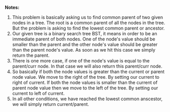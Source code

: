 **Notes:**

1. This problem is basically asking us to find common parent of two given nodes in a tree. The root is a common parent of all the nodes in the tree. But the problem is asking to find the lowest common parent or ancestor.
2. Our given tree is a binary search tree BST, it means in order to be an immediate parent of both nodes. One of the node's value should be smaller than the parent and the other node's value should be greater than the parent node's value. As soon as we hit this case we simply return the parent.
3. There is one more case, if one of the node's value is equal to the parent/curr node. In that case we will also return this parent/curr node.
4. So basically if both the node values is greater than the current or parent node value. We move to the right of the tree. By setting our current to right of current. If both the node values is smaller than the current of parent node value then we move to the left of the tree. By setting our current to left of current.
5. In all other conditions, we have reached the lowest common anscestor, we will simply return current/parent.
